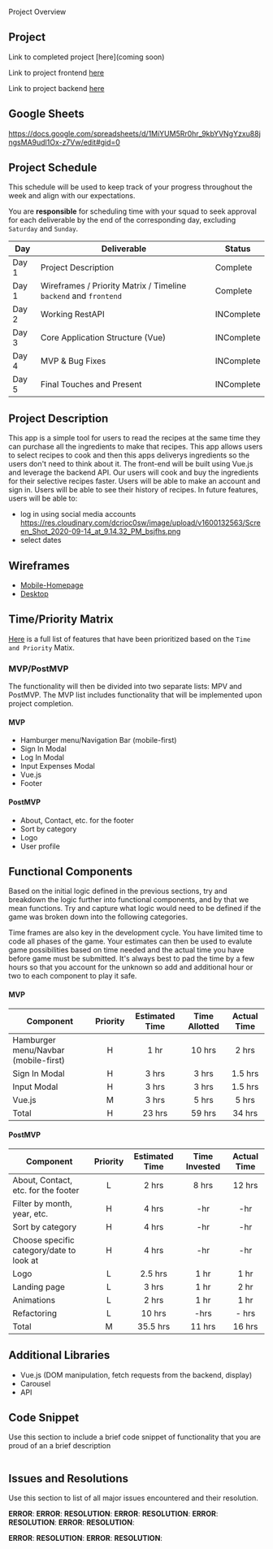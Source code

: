 Project Overview

## Project

Link to completed project [here](coming soon)

Link to project frontend [here](https://github.com/Nangshen16/p4frondendsh)

Link to project backend [here](https://github.com/Nangshen16/p4backend)

## Google Sheets
https://docs.google.com/spreadsheets/d/1MiYUM5Rr0hr_9kbYVNgYzxu88jngsMA9udl1Ox-z7Vw/edit#gid=0

## Project Schedule

This schedule will be used to keep track of your progress throughout the week and align with our expectations.

You are **responsible** for scheduling time with your squad to seek approval for each deliverable by the end of the corresponding day, excluding `Saturday` and `Sunday`.

| Day   | Deliverable                                                      | Status     |
| ----- | ---------------------------------------------------------------- | ---------- |
| Day 1 | Project Description                                              | Complete   |
| Day 1 | Wireframes / Priority Matrix / Timeline `backend` and `frontend` | Complete   |
| Day 2 | Working RestAPI                                                  | INComplete |
| Day 3 | Core Application Structure (Vue)                                 | INComplete |
| Day 4 | MVP & Bug Fixes                                                  | INComplete |
| Day 5 | Final Touches and Present                                        | INComplete |

## Project Description

This app is a simple tool for users to read the recipes at the same time they can purchase all the ingredients to make that recipes.
This app allows users to select recipes to cook and then this apps deliverys ingredients so the users don't need to think about it.
The front-end will be built using Vue.js and leverage the backend API.
Our users will cook and buy the ingredients for their selective recipes faster.
Users will be able to make an account and sign in. 
Users will be able to see their history of recipes.
In future features, users will be able to: 
- log in using social media accounts https://res.cloudinary.com/dcrioc0sw/image/upload/v1600132563/Screen_Shot_2020-09-14_at_9.14.32_PM_bsjfhs.png
- select dates 


## Wireframes

- [Mobile-Homepage](https://res.cloudinary.com/dcrioc0sw/image/upload/v1600101913/Screen_Shot_2020-09-14_at_12.44.50_PM_rieceq.png)
- [Desktop](https://res.cloudinary.com/dcrioc0sw/image/upload/v1600105133/Screen_Shot_2020-09-14_at_1.37.35_PM_vwoypr.png)

## Time/Priority Matrix

[Here](https://res.cloudinary.com/dcrioc0sw/image/upload/v1600053229/Screen_Shot_2020-09-13_at_11.12.47_PM_gpdozj.png) is a full list of features that have been prioritized based on the `Time and Priority` Matix.

### MVP/PostMVP

The functionality will then be divided into two separate lists: MPV and PostMVP. 
The MVP list includes functionality that will be implemented upon project completion.

#### MVP

- Hamburger menu/Navigation Bar (mobile-first)
- Sign In Modal
- Log In Modal
- Input Expenses Modal
- Vue.js
- Footer

#### PostMVP

- About, Contact, etc. for the footer
- Sort by category
- Logo
- User profile

## Functional Components

Based on the initial logic defined in the previous sections, try and breakdown the logic further into functional components, and by that we mean functions. Try and capture what logic would need to be defined if the game was broken down into the following categories.

Time frames are also key in the development cycle. You have limited time to code all phases of the game. Your estimates can then be used to evalute game possibilities based on time needed and the actual time you have before game must be submitted. It's always best to pad the time by a few hours so that you account for the unknown so add and additional hour or two to each component to play it safe.

#### MVP

| Component                     | Priority | Estimated Time | Time Allotted |     Actual Time  |
| ----------------------------- | :------: | :------------: | :------------: | :---------:     |
| Hamburger menu/Navbar (mobile-first)  |    H     |   1 hr      |     10 hrs       |     2 hrs|
| Sign In Modal                 |    H     |     3 hrs      |      3 hrs       |     1.5 hrs   |
| Input Modal                   |    H     |     3 hrs      |      3 hrs       |     1.5 hrs   |
| Vue.js                        |    M     |     3 hrs      |      5 hrs       |     5 hrs     |
| Total                         |    H     |     23 hrs     |      59 hrs      |    34 hrs     |

#### PostMVP

| Component                                      | Priority | Estimated Time | Time Invested | Actual Time |
| ---------------------------------------------- | :------: | :------------: | :------------: | :---------: |
| About, Contact, etc. for the footer            |    L     |     2 hrs      |      8 hrs     |     12 hrs  |
| Filter by month, year, etc.                    |    H     |     4 hrs      |      -hr       |     -hr     |
| Sort by category                               |    H     |     4 hrs      |      -hr       |     -hr     |
| Choose specific category/date to look at       |    H     |     4 hrs      |      -hr       |     -hr     |
| Logo                                           |    L     |    2.5 hrs     |      1 hr       |     1 hr     |
| Landing page                                        |    L     |    3 hrs     |      1 hr       |     2 hr     |
| Animations                                           |    L     |    2 hrs     |      1 hr       |     1 hr     |
| Refactoring                                     | L | 10 hrs | -hrs | - hrs|
| Total                                          |    M     |     35.5 hrs    |      11 hrs      |     16 hrs     |

## Additional Libraries

- Vue.js (DOM manipulation, fetch requests from the backend, display)
- Carousel
- API
## Code Snippet

Use this section to include a brief code snippet of functionality that you are proud of an a brief description

```

```

## Issues and Resolutions

Use this section to list of all major issues encountered and their resolution.

**ERROR**: 
**ERROR**: 
**RESOLUTION**: 
**ERROR**: 
**RESOLUTION**: 
**ERROR**: 
**RESOLUTION**: 
**ERROR**: 
**RESOLUTION**: 

**ERROR**: 
**RESOLUTION**: 
**ERROR**:
**RESOLUTION**: 
